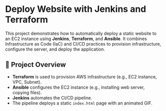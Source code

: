 # Deploy Website with Jenkins and Terraform

This project demonstrates how to automatically deploy a static website to an EC2 instance using **Jenkins**, **Terraform**, and **Ansible**. It combines Infrastructure as Code (IaC) and CI/CD practices to provision infrastructure, configure the server, and deploy the application.

## 🚀 Project Overview

- **Terraform** is used to provision AWS infrastructure (e.g., EC2 instance, VPC, Subnet).
- **Ansible** configures the EC2 instance (e.g., installing web server, copying files).
- **Jenkins** automates the CI/CD pipeline.
- The pipeline deploys a static `index.html` page with an animated GIF.
